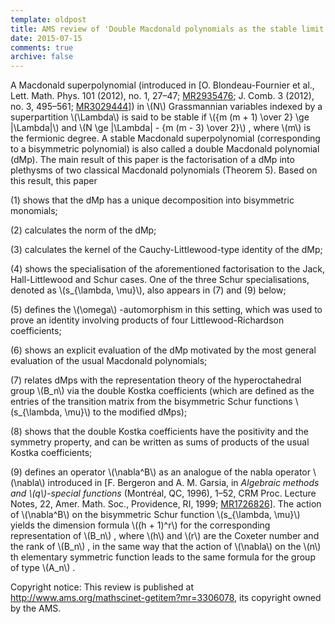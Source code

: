 ```yaml
---
template: oldpost
title: AMS review of 'Double Macdonald polynomials as the stable limit of Macdonald superpolynomials' by Blondeau-Fournier, Lapointe and Mathieu
date: 2015-07-15
comments: true
archive: false
---
```

A Macdonald superpolynomial (introduced in \[O. Blondeau-Fournier et
al., Lett. Math. Phys. <span class="bf">101</span> (2012), no. 1, 27–47;
[MR2935476](http://www.ams.org/mathscinet/search/publdoc.html?pg1=MR&s1=2935476&loc=fromrevtext);
J. Comb. <span class="bf">3</span> (2012), no. 3, 495–561;
[MR3029444](http://www.ams.org/mathscinet/search/publdoc.html?pg1=MR&s1=3029444&loc=fromrevtext)\])
in \\(N\\) 
Grassmannian variables indexed by a superpartition \\(\\Lambda\\) 
is said to be stable if \\({m (m + 1) \\over 2}
\\ge |\\Lambda|\\) 
and \\(N \\ge |\\Lambda| - {m (m - 3) \\over
2}\\) 
, where \\(m\\) 
is the fermionic degree. A stable Macdonald superpolynomial
(corresponding to a bisymmetric polynomial) is also called a double
Macdonald polynomial (dMp). The main result of this paper is the
factorisation of a dMp into plethysms of two classical Macdonald
polynomials (Theorem 5). Based on this result, this paper

(1) shows that the dMp has a unique decomposition into bisymmetric
    monomials;

(2) calculates the norm of the dMp;

(3) calculates the kernel of the Cauchy-Littlewood-type identity of the
    dMp;

(4) shows the specialisation of the aforementioned factorisation to the
    Jack, Hall-Littlewood and Schur cases. One of the three Schur
    specialisations, denoted as \\(s_{\\lambda, \\mu}\\), also appears in (7) and (9) below;

(5) defines the \\(\\omega\\)
    -automorphism in this setting, which was used to prove an identity
    involving products of four Littlewood-Richardson coefficients;

(6) shows an explicit evaluation of the dMp motivated by the most
    general evaluation of the usual Macdonald polynomials;

(7) relates dMps with the representation theory of the hyperoctahedral
    group \\(B_n\\)
    via the double Kostka coefficients (which are defined as the entries
    of the transition matrix from the bisymmetric Schur functions \\(s_{\\lambda, \\mu}\\)
    to the modified dMps);

(8) shows that the double Kostka coefficients have the positivity and
    the symmetry property, and can be written as sums of products of the
    usual Kostka coefficients;

(9) defines an operator \\(\\nabla^B\\)
    as an analogue of the nabla operator \\(\\nabla\\)
    introduced in \[F. Bergeron and A. M. Garsia, in *Algebraic methods and \\(q\\)-special functions* (Montréal, QC, 1996), 1–52, CRM Proc. Lecture
    Notes, 22, Amer. Math. Soc., Providence, RI, 1999;
    [MR1726826](http://www.ams.org/mathscinet/search/publdoc.html?r=1&pg1=MR&s1=1726826&loc=fromrevtext)\].
    The action of \\(\\nabla^B\\)
    on the bisymmetric Schur function \\(s_{\\lambda, \\mu}\\)
    yields the dimension formula \\((h + 1)^r\\)
    for the corresponding representation of \\(B_n\\)
    , where \\(h\\)
    and \\(r\\)
    are the Coxeter number and the rank of \\(B_n\\)
    , in the same way that the action of \\(\\nabla\\)
    on the \\(n\\)
    th elementary symmetric function leads to the same formula for the
    group of type \\(A_n\\)
    .

Copyright notice: This review is published at http://www.ams.org/mathscinet-getitem?mr=3306078, its copyright owned by the AMS.
